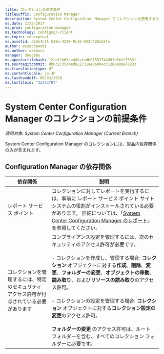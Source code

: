 ```yaml
---
title: コレクションの前提条件
titleSuffix: Configuration Manager
description: System Center Configuration Manager でコレクションを使用するための前提条件について説明します。
ms.date: 2/22/2017
ms.prod: configuration-manager
ms.technology: configmgr-client
ms.topic: conceptual
ms.assetid: a53e4cf1-518a-4210-9c16-022c4261d2fe
author: aczechowski
ms.author: aaroncz
manager: dougeby
ms.openlocfilehash: 12cbffb63ce449afedb9159174409fb5b1f7583f
ms.sourcegitcommit: 0b0c2735c4ed822731ae069b4cc1380e89e78933
ms.translationtype: HT
ms.contentlocale: ja-JP
ms.lasthandoff: 05/03/2018
ms.locfileid: "32343787"
---
```

# <a name="prerequisites-for-collections-in-system-center-configuration-manager"></a>System Center Configuration Manager のコレクションの前提条件

*適用対象: System Center Configuration Manager (Current Branch)*

System Center Configuration Manager のコレクションには、製品内依存関係のみが含まれます。  

## <a name="configuration-manager-dependencies"></a>Configuration Manager の依存関係  

|依存関係|説明|  
|----------------|----------------------|  
|レポート サービス ポイント|コレクションに対してレポートを実行するには、事前に レポート サービス ポイント サイト システムの役割がインストールされている必要があります。 詳細については、「[System Center Configuration Manager のレポート](../../../../core/servers/manage/reporting.md)」を参照してください。|  
|コレクションを管理するには、特定のセキュリティ アクセス許可が付与されている必要があります|コンプライアンス設定を管理するには、次のセキュリティのアクセス許可が必要です。<br /><br /> - コレクションを作成し、管理する場合: **コレクション** オブジェクトに対する**作成**、**削除**、**変更**、**フォルダーの変更**、**オブジェクトの移動**、**読み取り**、および**リソースの読み取り**のアクセス許可。<br /><br /> - コレクションの設定を管理する場合: **コレクション** オブジェクトに対する**コレクション設定の変更**のアクセス許可。<br /><br /> **フォルダーの変更** のアクセス許可は、ルート フォルダーを含む、すべてのコレクション フォルダーに必要です。|  
